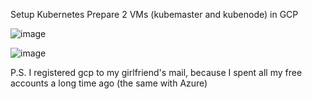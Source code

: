 Setup Kubernetes 
Prepare 2 VMs (kubemaster and kubenode) in GCP

![image](https://user-images.githubusercontent.com/42977616/216843048-8cf7578f-e103-47af-8385-153de72d57b0.png)

![image](https://user-images.githubusercontent.com/42977616/216843004-c963d2ea-1b51-4ba6-abb5-51a6741a4fc2.png)

P.S.
I registered gcp to my girlfriend's mail, because I spent all my free accounts a long time ago (the same with Azure)
